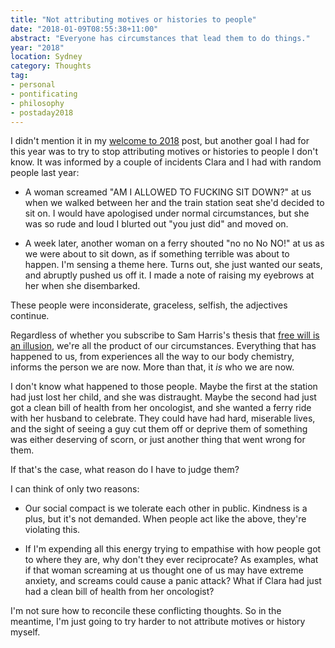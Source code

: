 ```yaml
---
title: "Not attributing motives or histories to people"
date: "2018-01-09T08:55:38+11:00"
abstract: "Everyone has circumstances that lead them to do things."
year: "2018"
location: Sydney
category: Thoughts
tag:
- personal
- pontificating
- philosophy
- postaday2018
---
```

I didn't mention it in my [welcome to 2018] post, but another goal I had for this year was to try to stop attributing motives or histories to people I don't know. It was informed by a couple of incidents Clara and I had with random people last year:

* A woman screamed "AM I ALLOWED TO FUCKING SIT DOWN?" at us when we walked between her and the train station seat she'd decided to sit on. I would have apologised under normal circumstances, but she was so rude and loud I blurted out "you just did" and moved on.

* A week later, another woman on a ferry shouted "no no No NO!" at us as we were about to sit down, as if something terrible was about to happen. I'm sensing a theme here. Turns out, she just wanted our seats, and abruptly pushed us off it. I made a note of raising my eyebrows at her when she disembarked.

These people were inconsiderate, graceless, selfish, the adjectives continue.

Regardless of whether you subscribe to Sam Harris's thesis that [free will is an illusion], we're all the product of our circumstances. Everything that has happened to us, from experiences all the way to our body chemistry, informs the person we are now. More than that, it *is* who we are now.

I don't know what happened to those people. Maybe the first at the station had just lost her child, and she was distraught. Maybe the second had just got a clean bill of health from her oncologist, and she wanted a ferry ride with her husband to celebrate. They could have had hard, miserable lives, and the sight of seeing a guy cut them off or deprive them of something was either deserving of scorn, or just another thing that went wrong for them.

If that's the case, what reason do I have to judge them?

I can think of only two reasons:

* Our social compact is we tolerate each other in public. Kindness is a plus, but it's not demanded. When people act like the above, they're violating this.

* If I'm expending all this energy trying to empathise with how people got to where they are, why don't they ever reciprocate? As examples, what if that woman screaming at us thought one of us may have extreme anxiety, and screams could cause a panic attack? What if Clara had just had a clean bill of health from her oncologist?

I'm not sure how to reconcile these conflicting thoughts. So in the meantime, I'm just going to try harder to not attribute motives or history myself. 

[welcome to 2018]: https://rubenerd.com/welcome-to-2018/
[free will is an illusion]: https://www.samharris.org/free-will

